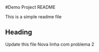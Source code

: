 #Demo Project README

This is a simple readme file

## Heading

Update this file
Nova linha com problema 2
